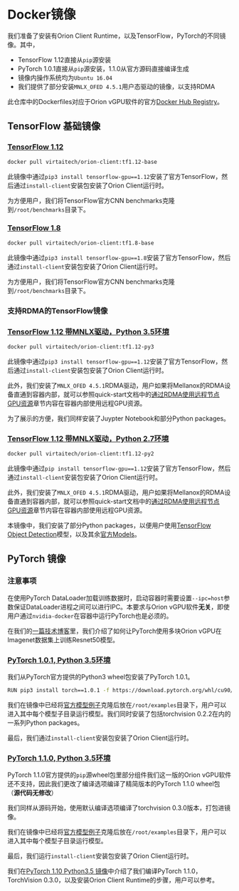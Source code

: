 # Docker镜像

我们准备了安装有Orion Client Runtime，以及TensorFlow，PyTorch的不同镜像。其中，
* TensorFlow 1.12直接从`pip`源安装
* PyTorch 1.0.1直接从`pip`源安装，1.1.0从官方源码直接编译生成
* 镜像内操作系统均为`Ubuntu 16.04`
* 我们提供了部分安装`MNLX_OFED 4.5.1`用户态驱动的镜像，以支持RDMA

此仓库中的Dockerfiles对应于Orion vGPU软件的官方[Docker Hub Registry](https://hub.docker.com/r/virtaitech/orion-client)。

## TensorFlow 基础镜像

### [TensorFlow 1.12](./client-tf1.12-base)

```bash
docker pull virtaitech/orion-client:tf1.12-base
```

此镜像中通过`pip3 install tensorflow-gpu==1.12`安装了官方TensorFlow，然后通过`install-client`安装包安装了Orion Client运行时。

为方便用户，我们将TensorFlow官方CNN benchmarks克隆到`/root/benchmarks`目录下。

### [TensorFlow 1.8](./client-tf1.8-base)

```bash
docker pull virtaitech/orion-client:tf1.8-base
```

此镜像中通过`pip3 install tensorflow-gpu==1.8`安装了官方TensorFlow，然后通过`install-client`安装包安装了Orion Client运行时。

为方便用户，我们将TensorFlow官方CNN benchmarks克隆到`/root/benchmarks`目录下。

### 支持RDMA的TensorFlow镜像

### [TensorFlow 1.12 带MNLX驱动，Python 3.5环境](./client-tf1.12-py3)

```bash
docker pull virtaitech/orion-client:tf1.12-py3
```

此镜像中通过`pip3 install tensorflow-gpu==1.12`安装了官方TensorFlow，然后通过`install-client`安装包安装了Orion Client运行时。

此外，我们安装了`MNLX_OFED 4.5.1`RDMA驱动，用户如果将Mellanox的RDMA设备直通到容器内部，就可以参照quick-start文档中的[通过RDMA使用远程节点GPU资源](./quick-start/remote_rdma.md)章节内容在容器内部使用远程GPU资源。

为了展示的方便，我们同样安装了Juypter Notebook和部分Python packages。

### [TensorFlow 1.12 带MNLX驱动，Python 2.7环境](./client-tf1.12-py2)

```bash
docker pull virtaitech/orion-client:tf1.12-py2
```

此镜像中通过`pip install tensorflow-gpu==1.12`安装了官方TensorFlow，然后通过`install-client`安装包安装了Orion Client运行时。

此外，我们安装了`MNLX_OFED 4.5.1`RDMA驱动，用户如果将Mellanox的RDMA设备直通到容器内部，就可以参照quick-start文档中的[通过RDMA使用远程节点GPU资源](./quick-start/remote_rdma.md)章节内容在容器内部使用远程GPU资源。

本镜像中，我们安装了部分Python packages，以便用户使用[TensorFlow Object Detection](https://github.com/tensorflow/models/tree/master/research/object_detection)模型，以及其余[官方Models](https://github.com/tensorflow/models)。

## PyTorch 镜像

### 注意事项
在使用PyTorch DataLoader加载训练数据时，启动容器时需要设置`--ipc=host`参数保证DataLoader进程之间可以进行IPC。本要求与Orion vGPU软件**无关**，即使用户通过`nvidia-docker`在容器中运行PyTorch也是必须的。

在我们的[一篇技术博客](../blogposts/pytorch_models.md)里，我们介绍了如何让PyTorch使用多块Orion vGPU在Imagenet数据集上训练Resnet50模型。

### [PyTorch 1.0.1, Python 3.5环境](./client-pytorch-1.0.1-py3)

我们从PyTorch官方提供的Python3 wheel包安装了PyTorch 1.0.1。

```bash
RUN pip3 install torch==1.0.1 -f https://download.pytorch.org/whl/cu90/stable
```

我们在镜像中已经将[官方模型例子](https://github.com/pytorch/examples)克隆后放在`/root/examples`目录下，用户可以进入其中每个模型子目录运行模型。我们同时安装了包括torchvision 0.2.2在内的一系列Python packages。

最后，我们通过`install-client`安装包安装了Orion Client运行时。

### [PyTorch 1.1.0, Python 3.5环境](./client-pytorch-1.1.0-py3)

PyTorch 1.1.0官方提供的`pip`源wheel包里部分组件我们这一版的Orion vGPU软件还不支持，因此我们更改了编译选项编译了精简版本的PyTorch 1.1.0 wheel包（**源代码无修改**）

我们同样从源码开始，使用默认编译选项编译了torchvision 0.3.0版本，打包进镜像。

我们在镜像中已经将[官方模型例子](https://github.com/pytorch/examples)克隆后放在`/root/examples`目录下，用户可以进入其中每个模型子目录运行模型。

最后，我们运行`install-client`安装包安装了Orion Client运行时。

我们在[PyTorch 1.10 Python3.5 镜像](./client-pytorch-1.1.0-py3)中介绍了我们编译PyTorch 1.1.0，TorchVision 0.3.0，以及安装Orion Client Runtime的步骤，用户可以参考。

